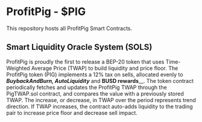 # ProfitPig - $PIG
This repository hosts all ProfitPig Smart Contracts.

## Smart Liquidity Oracle System (SOLS)
ProfitPig is proudly the first to release a BEP-20 token that uses Time-Weighted Average Price (TWAP) to build liquidity and price floor. The ProfitPig token (PIG) implements a 12% tax on sells, allocated evenly to **_BuybackAndBurn, AutoLiquidity_** and **BUSD rewards**__. The token contract periodically fetches and updates the ProfitPig TWAP through the PigTWAP.sol contract, and compares the value with a previously stored TWAP. The increase, or decrease, in TWAP over the period represents trend direction. If TWAP increases, the contract auto-adds liquidity to the trading pair to increase price floor and decrease sell impact. 

